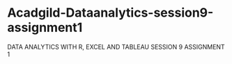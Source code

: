 # Acadgild-Dataanalytics-session9-assignment1
DATA ANALYTICS WITH R, EXCEL AND TABLEAU SESSION 9 ASSIGNMENT 1

